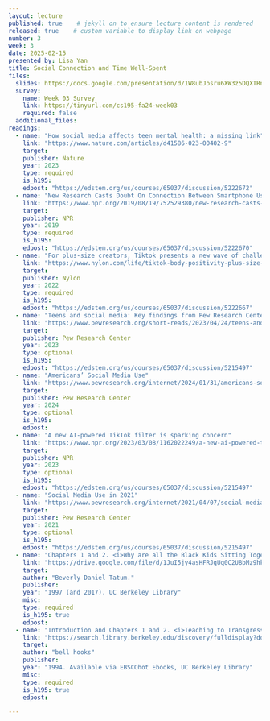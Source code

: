 ```yaml
---
layout: lecture
published: true    # jekyll on to ensure lecture content is rendered
released: true    # custom variable to display link on webpage
number: 3
week: 3
date: 2025-02-15
presented_by: Lisa Yan
title: Social Connection and Time Well-Spent
files:
  slides: https://docs.google.com/presentation/d/1W8ubJosru6XW3z5DQXTRn-SI65-rD3NqkMR1z7M_jKQ/edit?usp=sharing
  survey:
    name: Week 03 Survey
    link: https://tinyurl.com/cs195-fa24-week03 
    required: false
  additional_files:
readings: 
  - name: "How social media affects teen mental health: a missing link"
    link: "https://www.nature.com/articles/d41586-023-00402-9"
    target:
    publisher: Nature
    year: 2023
    type: required
    is_h195: 
    edpost: "https://edstem.org/us/courses/65037/discussion/5222672"
  - name: "New Research Casts Doubt On Connection Between Smartphone Use And Teen Mental Health"
    link: "https://www.npr.org/2019/08/19/752529380/new-research-casts-doubt-on-connection-between-smartphone-use-and-teen-mental-he"
    target:
    publisher: NPR
    year: 2019
    type: required
    is_h195: 
    edpost: "https://edstem.org/us/courses/65037/discussion/5222670"
  - name: "For plus-size creators, Tiktok presents a new wave of challenges"
    link: "https://www.nylon.com/life/tiktok-body-positivity-plus-size-creators"
    target:
    publisher: Nylon
    year: 2022
    type: required
    is_h195: 
    edpost: "https://edstem.org/us/courses/65037/discussion/5222667"
  - name: "Teens and social media: Key findings from Pew Research Center surveys"
    link: "https://www.pewresearch.org/short-reads/2023/04/24/teens-and-social-media-key-findings-from-pew-research-center-surveys/"
    target:
    publisher: Pew Research Center
    year: 2023
    type: optional
    is_h195: 
    edpost: "https://edstem.org/us/courses/65037/discussion/5215497"
  - name: "Americans’ Social Media Use"
    link: "https://www.pewresearch.org/internet/2024/01/31/americans-social-media-use/"
    target:
    publisher: Pew Research Center
    year: 2024
    type: optional
    is_h195: 
    edpost: 
  - name: "A new AI-powered TikTok filter is sparking concern"
    link: "https://www.npr.org/2023/03/08/1162022249/a-new-ai-powered-tiktok-filter-is-sparking-concern"
    target:
    publisher: NPR
    year: 2023
    type: optional
    is_h195: 
    edpost: "https://edstem.org/us/courses/65037/discussion/5215497"
  - name: "Social Media Use in 2021"
    link: "https://www.pewresearch.org/internet/2021/04/07/social-media-use-in-2021/"
    target:
    publisher: Pew Research Center
    year: 2021
    type: optional
    is_h195: 
    edpost: "https://edstem.org/us/courses/65037/discussion/5215497"
  - name: "Chapters 1 and 2. <i>Why are all the Black Kids Sitting Together in the Cafeteria?</i>"
    link: "https://drive.google.com/file/d/1JuI5jy4asHFRJgUq0C2U8bMz9hks2xgP/view?usp=drive_link"
    target: 
    author: "Beverly Daniel Tatum."
    publisher:
    year: "1997 (and 2017). UC Berkeley Library"
    misc: 
    type: required
    is_h195: true
    edpost: 
  - name: "Introduction and Chapters 1 and 2. <i>Teaching to Transgress</i>"
    link: "https://search.library.berkeley.edu/discovery/fulldisplay?docid=cdi_askewsholts_vlebooks_9781135200015&context=PC&vid=01UCS_BER:UCB&lang=en&search_scope=DN_and_CI&adaptor=Primo%20Central&tab=Default_UCLibrarySearch&query=any,contains,Introduction%20and%20Chapters%202%20and%202.%20Teaching%20to%20Transgress.&offset=0"
    target: 
    author: "bell hooks"
    publisher:
    year: "1994. Available via EBSCOhot Ebooks, UC Berkeley Library"
    misc: 
    type: required
    is_h195: true
    edpost:

---
```


<!-- information here -->
